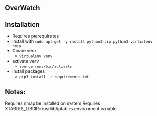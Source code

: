 ## OverWatch


## Installation

 - Requires prerequirsites
  - install with `sudo apt-get -y install python3-pip python3-virtualenv nmap`
- Create venv
    - `virtualenv venv`
- activate venv
    - `source venv/bin/activate`
- install packages
    - `pip3 install -r requirements.txt`
 

 ## Notes:
 Requires nmap be installed on system
 Requires XTABLES_LIBDIR=/usr/lib/iptables environment variable
